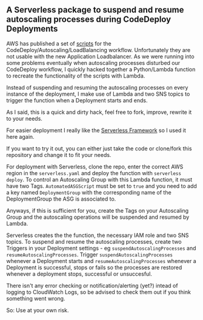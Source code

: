## A Serverless package to suspend and resume autoscaling processes during CodeDeploy Deployments


AWS has published a set of [scripts]( https://github.com/awslabs/aws-codedeploy-samples) for the  CodeDeploy/Autoscaling/LoadBalancing workflow.
Unfortunately they are not usable with the new Application Loadbalancer.
As we were running into some problems eventually when autoscaling processes disturbed our CodeDeploy workflow, I quickly hacked together a Python/Lambda function to recreate the functionality of the scripts with Lambda.

Instead of suspending and resuming the autoscaling processes on every instance of the deployment, I make use of Lambda and two SNS topics to trigger the function when a Deployment starts and ends.

As I said, this is a quick and dirty hack, feel free to fork, improve, rewrite it to your needs.


For easier deployment I really like the [Serverless Framework](https://serverless.com/) so I used it here again.

If you want to try it out, you can either just take the code or clone/fork this repository and change it to fit your needs.

For deployment with Serverless, clone the repo, enter the correct AWS region in the `serverless.yaml` and deploy the function with `serverless deploy`.
To control an Autoscaling Group with this Lambda function, it must have two Tags. `AutomatedASGScript` must be set to `true` and you need to add a key named `DeploymentGroup` with the corresponding name of the DeploymentGroup the ASG is associated to.

Anyways, if this is sufficient for you, create the Tags on your Autoscaling Group and the autoscaling operations will be suspended and resumed by Lambda.


Serverless creates the the function, the necessary IAM role and two SNS topics. To suspend and resume the autoscaling processes, create two Triggers in your Deployment settings - eg `suspendAutoscalingProcesses` and `resumeAutoscalingProcesses`.
Trigger `suspendAutoscalingProcesses` whenever a Deployment starts and `resumeAutoscalingProcesses` whenever a Deployment is successful, stops or fails so the processes are restored whenever a deployment stops, successful or unsuccesful.

There isn't any error checking or notification/alerting (yet?) intead of logging to CloudWatch Logs, so be advised to check them out if you think something went wrong.

So: Use at your own risk.
